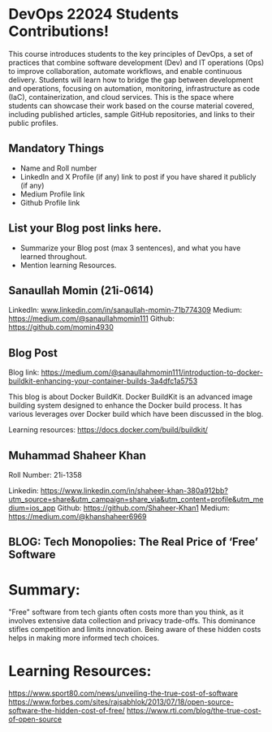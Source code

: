# DevOps 22024 Students Contributions! 

This course introduces students to the key principles of DevOps, a set of practices that combine software development (Dev) and IT operations (Ops) to improve collaboration, automate workflows, and enable continuous delivery. Students will learn how to bridge the gap between development and operations, focusing on automation, monitoring, infrastructure as code (IaC), containerization, and cloud services. This is the space where students can showcase their work based on the course material covered, including published articles, sample GitHub repositories, and links to their public profiles.

## Mandatory Things
- Name and Roll number
- LinkedIn and X Profile (if any) link to post if you have shared it publicly (if any)
- Medium Profile link
- Github Profile link

## List your Blog post links here.
- Summarize your Blog post (max 3 sentences), and what you have learned throughout.
- Mention learning Resources. 

## Sanaullah Momin (21i-0614)

LinkedIn: www.linkedin.com/in/sanaullah-momin-71b774309
Medium: https://medium.com/@sanaullahmomin111
Github: https://github.com/momin4930

## Blog Post
Blog link: https://medium.com/@sanaullahmomin111/introduction-to-docker-buildkit-enhancing-your-container-builds-3a4dfc1a5753

This blog is about Docker BuildKit. Docker BuildKit is an advanced image building system designed to enhance the Docker build process. It has various leverages over Docker build which have been discussed in the blog.

Learning resources: https://docs.docker.com/build/buildkit/


## Muhammad Shaheer Khan
Roll Number: 21i-1358

Linkedin: https://www.linkedin.com/in/shaheer-khan-380a912bb?utm_source=share&utm_campaign=share_via&utm_content=profile&utm_medium=ios_app
Github: https://github.com/Shaheer-Khan1
Medium: https://medium.com/@khanshaheer6969

## BLOG: Tech Monopolies: The Real Price of ‘Free’ Software

# Summary: 
"Free" software from tech giants often costs more than you think, as it involves extensive data collection and privacy trade-offs. This dominance stifles competition and limits innovation. Being aware of these hidden costs helps in making more informed tech choices.

# Learning Resources:
https://www.sport80.com/news/unveiling-the-true-cost-of-software
https://www.forbes.com/sites/rajsabhlok/2013/07/18/open-source-software-the-hidden-cost-of-free/
https://www.rti.com/blog/the-true-cost-of-open-source